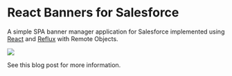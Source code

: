 # React Banners for Salesforce

A simple SPA banner manager application for Salesforce implemented using [React](https://facebook.github.io/react/) and [Reflux](https://github.com/spoike/refluxjs) with Remote Objects.

![](https://jeffdouglas.ghost.io/content/images/2015/03/ezgif-432990992-1.gif)

See this blog post for more information.
